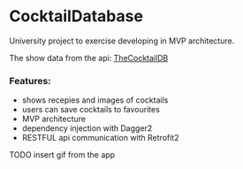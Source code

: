 # CocktailDatabase
University project to exercise developing in MVP architecture.

The show data from the api: [TheCocktailDB](https://www.thecocktaildb.com/)

### Features:
 * shows recepies and images of cocktails
 * users can save cocktails to favourites
 * MVP architecture
 * dependency injection with Dagger2
 * RESTFUL api communication with Retrofit2

TODO insert gif from the app




